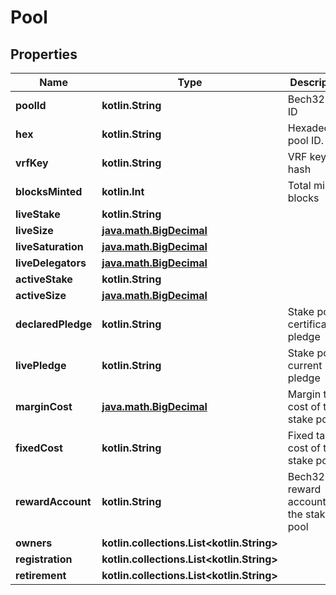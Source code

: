 
# Pool

## Properties
Name | Type | Description | Notes
------------ | ------------- | ------------- | -------------
**poolId** | **kotlin.String** | Bech32 pool ID | 
**hex** | **kotlin.String** | Hexadecimal pool ID. | 
**vrfKey** | **kotlin.String** | VRF key hash | 
**blocksMinted** | **kotlin.Int** | Total minted blocks | 
**liveStake** | **kotlin.String** |  | 
**liveSize** | [**java.math.BigDecimal**](java.math.BigDecimal.md) |  | 
**liveSaturation** | [**java.math.BigDecimal**](java.math.BigDecimal.md) |  | 
**liveDelegators** | [**java.math.BigDecimal**](java.math.BigDecimal.md) |  | 
**activeStake** | **kotlin.String** |  | 
**activeSize** | [**java.math.BigDecimal**](java.math.BigDecimal.md) |  | 
**declaredPledge** | **kotlin.String** | Stake pool certificate pledge | 
**livePledge** | **kotlin.String** | Stake pool current pledge | 
**marginCost** | [**java.math.BigDecimal**](java.math.BigDecimal.md) | Margin tax cost of the stake pool | 
**fixedCost** | **kotlin.String** | Fixed tax cost of the stake pool | 
**rewardAccount** | **kotlin.String** | Bech32 reward account of the stake pool | 
**owners** | **kotlin.collections.List&lt;kotlin.String&gt;** |  | 
**registration** | **kotlin.collections.List&lt;kotlin.String&gt;** |  | 
**retirement** | **kotlin.collections.List&lt;kotlin.String&gt;** |  | 



